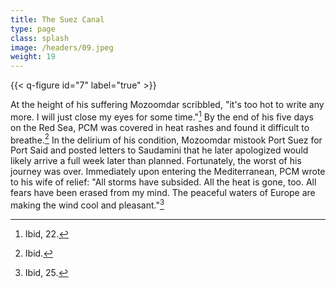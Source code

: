 ```yaml
---
title: The Suez Canal
type: page
class: splash
image: /headers/09.jpeg
weight: 19
---
```


{{< q-figure id="7" label="true" >}}

At the height of his suffering Mozoomdar scribbled, "it's too hot to
write any more. I will just close my eyes for some time."[^24] By the
end of his five days on the Red Sea, PCM was covered in heat rashes and
found it difficult to breathe.[^25] In the delirium of his condition,
Mozoomdar mistook Port Suez for Port Said and posted letters to
Saudamini that he later apologized would likely arrive a full week later
than planned. Fortunately, the worst of his journey was over.
Immediately upon entering the Mediterranean, PCM wrote to his wife of
relief: "All storms have subsided. All the heat is gone, too. All fears
have been erased from my mind. The peaceful waters of Europe are making
the wind cool and pleasant."[^26]

[^24]: Ibid, 22.

[^25]: Ibid.

[^26]: Ibid, 25.
